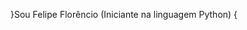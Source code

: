 }Sou Felipe Florêncio (Iniciante na linguagem Python) {


<!---
Felipe/Felipe is a ✨ special ✨ repository because its `README.md` (this file) appears on your GitHub profile.
You can click the Preview link to take a look at your changes.
--->
